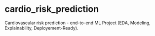 # cardio_risk_prediction
Cardiovascular risk prediction - end-to-end ML Project (EDA, Modeling, Explainability, Deployement-Ready).
